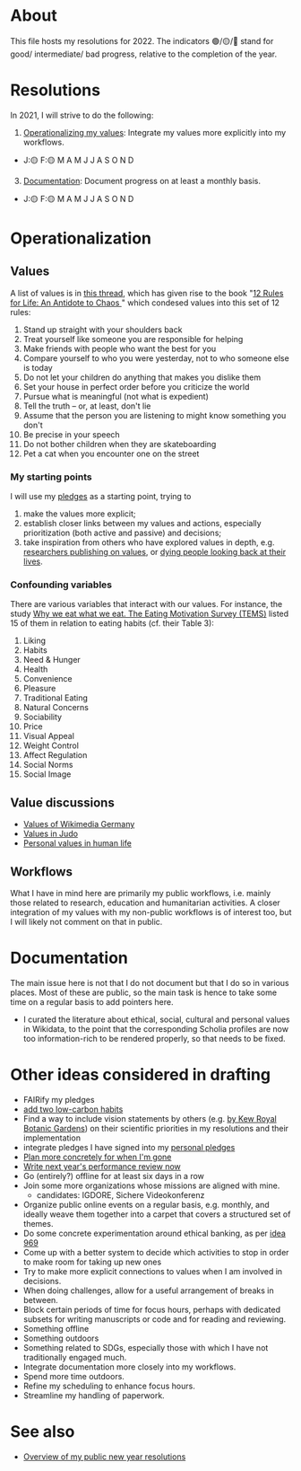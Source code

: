 # About

This file hosts my resolutions for 2022. The indicators 🟢/🟡/🔴 stand for good/ intermediate/ bad progress, relative to the completion of the year.

# Resolutions

In 2021, I will strive to do the following:

1. [Operationalizing my values](#operationalization): Integrate my values more explicitly into my workflows.
  - J:🟡 F:🟡 M A M J J A S O N D 
3. [Documentation](#documentation): Document progress on at least a monthly basis.
  - J:🟡 F:🟡 M A M J J A S O N D 

# Operationalization

## Values

A list of values is in [this thread](https://web.archive.org/web/20220118023738/https://www.quora.com/What-are-the-most-valuable-things-everyone-should-know/answer/Jordan-B-Peterson), which has given rise to the book "[12 Rules for Life: An Antidote to Chaos ](https://www.jordanbpeterson.com/12-rules-for-life/)" which condesed values into this set of 12 rules:

1. Stand up straight with your shoulders back
1. Treat yourself like someone you are responsible for helping
1. Make friends with people who want the best for you
1. Compare yourself to who you were yesterday, not to who someone else is today
1. Do not let your children do anything that makes you dislike them
1. Set your house in perfect order before you criticize the world
1. Pursue what is meaningful (not what is expedient)
1. Tell the truth – or, at least, don't lie
1. Assume that the person you are listening to might know something you don't
1. Be precise in your speech
1. Do not bother children when they are skateboarding
1. Pet a cat when you encounter one on the street


### My starting points

I will use my [pledges](https://github.com/Daniel-Mietchen/pledges) as a starting point, trying to

1. make the values more explicit;
1. establish closer links between my values and actions, especially prioritization (both active and passive) and decisions;
1. take inspiration from others who have explored values in depth, e.g. [researchers publishing on values](https://scholia.toolforge.org/topic/Q194112), or [dying people looking back at their lives](https://web.archive.org/web/20200928042815/https://hard-wears.com/wp-content/uploads/2013/04/Top-5-Regrets-of-the-Dying.pdf ).

### Confounding variables

There are various variables that interact with our values. For instance, the study [Why we eat what we eat. The Eating Motivation Survey (TEMS)](https://www.wikidata.org/wiki/Q47874670) listed 15 of them in relation to eating habits (cf. their Table 3):
1. Liking
2. Habits
3. Need & Hunger
4. Health
5. Convenience
6. Pleasure
7. Traditional Eating
8. Natural Concerns
9. Sociability
10. Price
11. Visual Appeal
12. Weight Control
13. Affect Regulation
14. Social Norms
15. Social Image

## Value discussions

* [Values of Wikimedia Germany](https://de.wikipedia.org/wiki/Wikipedia:Wikimedia_Deutschland/Wertedialog/Vorschlag:_WMDE%E2%80%93Werte)
* [Values in Judo](https://www.judobund.de/fileadmin/_horusdam/9755-judo-werte.pdf)
* [Personal values in human life](https://doi.org/10.1038/s41562-017-0185-3)

## Workflows

What I have in mind here are primarily my public workflows, i.e. mainly those related to research, education and humanitarian activities. A closer integration of my values with my non-public workflows is of interest too, but I will likely not comment on that in public.

# Documentation

The main issue here is not that I do not document but that I do so in various places. Most of these are public, so the main task is hence to take some time on a regular basis to add pointers here.

* I curated the literature about ethical, social, cultural and personal values in Wikidata, to the point that the corresponding Scholia profiles are now too information-rich to be rendered properly, so that needs to be fixed.

# Other ideas considered in drafting

* FAIRify my pledges
* [add two low-carbon habits](https://twitter.com/KHayhoe/status/1354124680978968576)
* Find a way to include vision statements by others (e.g. [by Kew Royal Botanic Gardens](http://web.archive.org/web/20210601021921/https://www.kew.org/sites/default/files/2021-05/RBG%20Kew%20Scientific%20Priorities%202021%20-%202030%20-%20May%202021.pdf)) on their scientific priorities in my resolutions and their implementation
* integrate pledges I have signed into my [personal pledges](https://github.com/Daniel-Mietchen/pledges)
* [Plan more concretely for when I'm gone](https://github.com/Daniel-Mietchen/ideas/issues/518)
* [Write next year's performance review now](https://www.youtube.com/watch?v=n3kNlFMXslo#t=5m53s)
* Go (entirely?) offline for at least six days in a row
* Join some more organizations whose missions are aligned with mine.
  - candidates: IGDORE, Sichere Videokonferenz
* Organize public online events on a regular basis, e.g. monthly, and ideally weave them together into a carpet that covers a structured set of themes.
* Do some concrete experimentation around ethical banking, as per [idea 969](https://github.com/Daniel-Mietchen/ideas/issues/969)
* Come up with a better system to decide which activities to stop in order to make room for taking up new ones
* Try to make more explicit connections to values when I am involved in decisions.
* When doing challenges, allow for a useful arrangement of breaks in between.
* Block certain periods of time for focus hours, perhaps with dedicated subsets for writing manuscripts or code and for reading and reviewing.
* Something offline
* Something outdoors
* Something related to SDGs, especially those with which I have not traditionally engaged much.
* Integrate documentation more closely into my workflows.
* Spend more time outdoors.
* Refine my scheduling to enhance focus hours.
* Streamline my handling of paperwork.

# See also

* [Overview of my public new year resolutions](https://github.com/Daniel-Mietchen/ideas/tree/master/new-year-resolutions)
